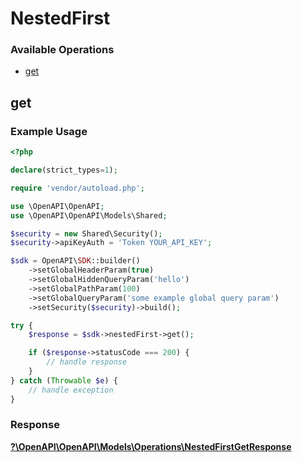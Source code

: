 # NestedFirst


### Available Operations

* [get](#get)

## get

### Example Usage

```php
<?php

declare(strict_types=1);

require 'vendor/autoload.php';

use \OpenAPI\OpenAPI;
use \OpenAPI\OpenAPI\Models\Shared;

$security = new Shared\Security();
$security->apiKeyAuth = 'Token YOUR_API_KEY';

$sdk = OpenAPI\SDK::builder()
    ->setGlobalHeaderParam(true)
    ->setGlobalHiddenQueryParam('hello')
    ->setGlobalPathParam(100)
    ->setGlobalQueryParam('some example global query param')
    ->setSecurity($security)->build();

try {
    $response = $sdk->nestedFirst->get();

    if ($response->statusCode === 200) {
        // handle response
    }
} catch (Throwable $e) {
    // handle exception
}
```


### Response

**[?\OpenAPI\OpenAPI\Models\Operations\NestedFirstGetResponse](../../Models/Operations/NestedFirstGetResponse.md)**

